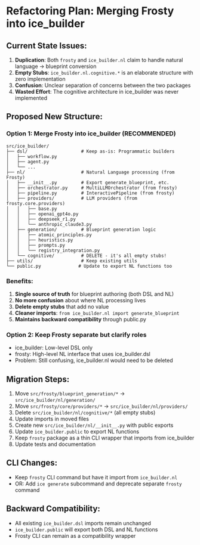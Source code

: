 # Refactoring Plan: Merging Frosty into ice_builder

## Current State Issues:
1. **Duplication**: Both `frosty` and `ice_builder.nl` claim to handle natural language → blueprint conversion
2. **Empty Stubs**: `ice_builder.nl.cognitive.*` is an elaborate structure with zero implementation
3. **Confusion**: Unclear separation of concerns between the two packages
4. **Wasted Effort**: The cognitive architecture in ice_builder was never implemented

## Proposed New Structure:

### Option 1: Merge Frosty into ice_builder (RECOMMENDED)
```
src/ice_builder/
├── dsl/                    # Keep as-is: Programmatic builders
│   ├── workflow.py
│   ├── agent.py
│   └── ...
├── nl/                     # Natural Language processing (from Frosty)
│   ├── __init__.py         # Export generate_blueprint, etc.
│   ├── orchestrator.py     # MultiLLMOrchestrator (from frosty)
│   ├── pipeline.py         # InteractivePipeline (from frosty)
│   ├── providers/          # LLM providers (from frosty.core.providers)
│   │   ├── base.py
│   │   ├── openai_gpt4o.py
│   │   ├── deepseek_r1.py
│   │   └── anthropic_claude3.py
│   ├── generation/         # Blueprint generation logic
│   │   ├── atomic_principles.py
│   │   ├── heuristics.py
│   │   ├── prompts.py
│   │   └── registry_integration.py
│   └── cognitive/          # DELETE - it's all empty stubs!
├── utils/                  # Keep existing utils
└── public.py              # Update to export NL functions too
```

### Benefits:
1. **Single source of truth** for blueprint authoring (both DSL and NL)
2. **No more confusion** about where NL processing lives
3. **Delete empty stubs** that add no value
4. **Cleaner imports**: `from ice_builder.nl import generate_blueprint`
5. **Maintains backward compatibility** through public.py

### Option 2: Keep Frosty separate but clarify roles
- ice_builder: Low-level DSL only
- frosty: High-level NL interface that uses ice_builder.dsl
- Problem: Still confusing, ice_builder.nl would need to be deleted

## Migration Steps:
1. Move `src/frosty/blueprint_generation/*` → `src/ice_builder/nl/generation/`
2. Move `src/frosty/core/providers/*` → `src/ice_builder/nl/providers/`
3. Delete `src/ice_builder/nl/cognitive/*` (all empty stubs)
4. Update imports in moved files
5. Create new `src/ice_builder/nl/__init__.py` with public exports
6. Update `ice_builder.public` to export NL functions
7. Keep `frosty` package as a thin CLI wrapper that imports from ice_builder
8. Update tests and documentation

## CLI Changes:
- Keep `frosty` CLI command but have it import from `ice_builder.nl`
- OR: Add `ice generate` subcommand and deprecate separate `frosty` command

## Backward Compatibility:
- All existing `ice_builder.dsl` imports remain unchanged
- `ice_builder.public` will export both DSL and NL functions
- Frosty CLI can remain as a compatibility wrapper